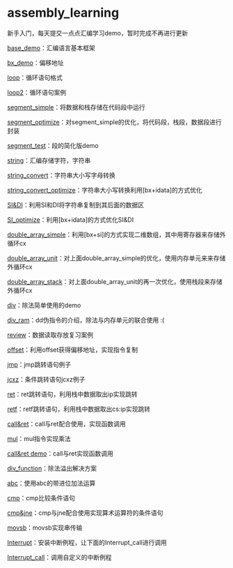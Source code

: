 # assembly_learning
新手入门，每天提交一点点汇编学习demo，暂时完成不再进行更新

[base_demo](https://github.com/Autovy/assembly_learning/blob/main/base_demo.asm)：汇编语言基本框架

[bx_demo](https://github.com/Autovy/assembly_learning/blob/main/bx_demo.asm)：偏移地址

[loop](https://github.com/Autovy/assembly_learning/blob/main/loop.asm)：循环语句格式

[loop2](https://github.com/Autovy/assembly_learning/blob/main/loop2.asm)：循环语句案例

[segment_simple](https://github.com/Autovy/assembly_learning/blob/main/segment_simple.asm)：将数据和栈存储在代码段中运行

[segment_optimize](https://github.com/Autovy/assembly_learning/blob/main/segment_optimize.asm)：对segment_simple的优化，将代码段，栈段，数据段进行封装

[segment_test](https://github.com/Autovy/assembly_learning/blob/main/segment_test.asm)：段的简化版demo

[string]( https://github.com/Autovy/assembly_learning/blob/main/string.asm)：汇编存储字符，字符串

[string_convert]( https://github.com/Autovy/assembly_learning/blob/main/string_convert.asm)：字符串大小写字母转换

[string_convert_optimize](https://github.com/Autovy/assembly_learning/blob/main/string_convert_optimize.asm)：字符串大小写转换利用[bx+idata]的方式优化

[SI&DI](https://github.com/Autovy/assembly_learning/blob/main/SI&DI.asm)：利用SI和DI将字符串复制到其后面的数据区

[SI_optimize](https://github.com/Autovy/assembly_learning/blob/main/SI_optimize.asm)：利用[bx+idata]的方式优化SI&DI

[double_array_simple](https://github.com/Autovy/assembly_learning/blob/main/double_array_simple.asm)：利用[bx+si]的方式实现二维数组，其中用寄存器来存储外循环cx

[double_array_unit](https://github.com/Autovy/assembly_learning/blob/main/double_array_unit.asm)：对上面double_array_simple的优化，使用内存单元来来存储外循环cx

[double_array_stack](https://github.com/Autovy/assembly_learning/blob/main/double_array_stack.asm)：对上面double_array_unit的再一次优化，使用栈段来存储外循环cx

[div](https://github.com/Autovy/assembly_learning/blob/main/div.asm)：除法简单使用的demo

[div_ram](https://github.com/Autovy/assembly_learning/blob/main/div_ram.asm)：dd伪指令的介绍，除法与内存单元的联合使用 :(

[review](https://github.com/Autovy/assembly_learning/blob/main/review.asm)：数据读取存放复习案例

[offset](https://github.com/Autovy/assembly_learning/blob/main/offset.asm)：利用offset获得偏移地址，实现指令复制

[jmp](https://github.com/Autovy/assembly_learning/blob/main/jmp.asm)：jmp跳转语句例子

[jcxz](https://github.com/Autovy/assembly_learning/blob/main/jcxz.asm)：条件跳转语句jcxz例子

[ret](https://github.com/Autovy/assembly_learning/blob/main/ret.asm)：ret跳转语句，利用栈中数据取出ip实现跳转

[retf](https://github.com/Autovy/assembly_learning/blob/main/retf.asm)：retf跳转语句，利用栈中数据取出cs:ip实现跳转

[call&ret](https://github.com/Autovy/assembly_learning/blob/main/call&ret.asm)：call与ret配合使用，实现函数调用

[mul](https://github.com/Autovy/assembly_learning/blob/main/mul.asm)：mul指令实现乘法

[call&ret demo](https://github.com/Autovy/assembly_learning/blob/main/call&ret%20demo)：call与ret实现函数调用

[div_function](https://github.com/Autovy/assembly_learning/blob/main/div_function)：除法溢出解决方案

[abc](https://github.com/Autovy/assembly_learning/blob/main/abc.asm)：使用abc的带进位加法运算

[cmp](https://github.com/Autovy/assembly_learning/blob/main/cmp.asm)：cmp比较条件语句

[cmp&jne](https://github.com/Autovy/assembly_learning/blob/main/cmp&jne)：cmp与jne配合使用实现算术运算符的条件语句

[movsb](https://github.com/Autovy/assembly_learning/blob/main/movsb.asm)：movsb实现串传输

[Interrupt](https://github.com/Autovy/assembly_learning/blob/main/Interrupt)：安装中断例程，让下面的Interrupt_call进行调用

[Interrupt_call](https://github.com/Autovy/assembly_learning/blob/main/Interrupt_call)：调用自定义的中断例程

